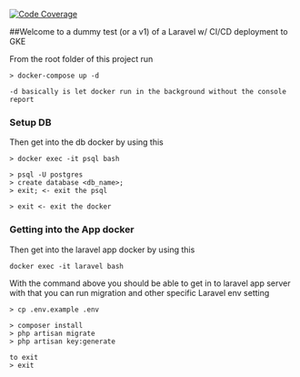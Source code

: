 [![Code Coverage](https://codecov.io/gh/Jasonseah/dummy_test/branch/main/graph/badge.svg)](https://codecov.io/gh/Jasonseah/dummy_test)

##Welcome to a dummy test (or a v1) of a Laravel w/ CI/CD deployment to GKE

From the root folder of this project run

```
> docker-compose up -d

-d basically is let docker run in the background without the console report  
```

### Setup DB
Then get into the db docker by using this
```
> docker exec -it psql bash
   
> psql -U postgres
> create database <db_name>;
> exit; <- exit the psql

> exit <- exit the docker
```

### Getting into the App docker
Then get into the laravel app docker by using this
```
docker exec -it laravel bash   
```

With the command above you should be able to get in to laravel app server
with that you can run migration and other specific Laravel env setting
```
> cp .env.example .env

> composer install
> php artisan migrate
> php artisan key:generate

to exit 
> exit
```
